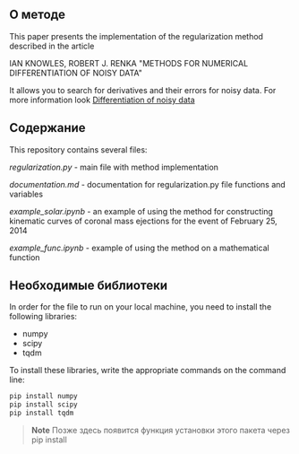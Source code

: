 ## О методе

This paper presents the implementation of the regularization method described in the article

IAN KNOWLES, ROBERT J. RENKA "METHODS FOR NUMERICAL DIFFERENTIATION OF NOISY DATA"

It allows you to search for derivatives and their errors for noisy data.
For more information look [Differentiation of noisy data](https://ejde.math.txstate.edu/conf-proc/21/k3/knowles.pdf)

## Содержание

This repository contains several files:

*regularization.py* - main file with method implementation

*documentation.md* - documentation for regularization.py file functions and variables

*example_solar.ipynb* - an example of using the method for constructing kinematic curves of coronal mass ejections for the event of February 25, 2014

*example_func.ipynb* - example of using the method on a mathematical function

## Необходимые библиотеки

In order for the file to run on your local machine, you need to install the following libraries:

+ numpy
+ scipy
+ tqdm

To install these libraries, write the appropriate commands on the command line:

```python
pip install numpy
pip install scipy
pip install tqdm
```

> **Note**
> Позже здесь появится функция установки этого пакета через pip install